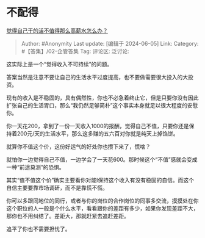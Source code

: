 # 不配得
[觉得自己干的活不值得那么高薪水怎么办？](https://www.zhihu.com/question/374996692/answer/3520703730)

> Author: #Anonymity
> Last update: [编辑于 2024-06-05]
> Link:
> Category: #【答集】/02-企管答集 
> Tag: 
> 评论区:
> 泛讨论:

这实际上是一个“觉得收入不可持续”的问题。

答案当然是注意不要让自己的生活水平过度提高，也不要做需要很大投入的大投资。

现有的收入是不稳固的，具有偶然性，你也不必急着终止它，但是只要你没有因此扩张自己的生活胃口，那么“我仍然足够简朴”这个事实本身就足以很大程度的安慰你。

你一天花200，拿到了一份一天收入1000的报酬，觉得自己不值，只要你还是保持着200元/天的生活水平，那么这多赚的五六百对你就是纯天上掉馅饼。

就算你不值这个价，这份好运气的好处你也攒下来了，慌啥？

就怕你一边觉得自己不值，一边学会了一天花600。那时候这个“不值”感就会变成一种“前途莫测”的恐惧。

其实“值不值这个价”确实主要看你对能l保持这个收入有没有稳固的自信。而这个自信主要要靠市场调研，而不是靠慌不慌。

你可以多跟同地位的同行，或者与你的岗位的合作岗位的同事多交流，摸摸处在你这个职位的人一般是个什么水平，看看跟你的差距有多少，如果你发现差距不大，那你也不用纠结了。差距大，那就赶紧去追赶差距。

追平了你也不需要担忧了。